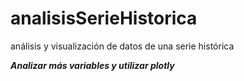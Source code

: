 # analisisSerieHistorica
análisis y visualización de datos de una serie histórica

***Analizar más variables y utilizar plotly***

